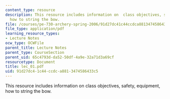 ```yaml
---
content_type: resource
description: This resource includes information on  class objectives, safety, equipment,
  how to string the bow.
file: /courses/pe-730-archery-spring-2006/91d27dc41c44ccdca8813474586433c5_lec_01.pdf
file_type: application/pdf
learning_resource_types:
- Lecture Notes
ocw_type: OCWFile
parent_title: Lecture Notes
parent_type: CourseSection
parent_uid: 65c4793d-da52-50df-4a9e-32a71d3a69cf
resourcetype: Document
title: lec_01.pdf
uid: 91d27dc4-1c44-ccdc-a881-3474586433c5
---
```

This resource includes information on  class objectives, safety, equipment, how to string the bow.

